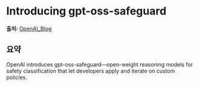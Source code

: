 # Introducing gpt-oss-safeguard

**출처:** [OpenAI_Blog](https://openai.com/index/introducing-gpt-oss-safeguard)

## 요약
OpenAI introduces gpt-oss-safeguard—open-weight reasoning models for safety classification that let developers apply and iterate on custom policies.
